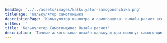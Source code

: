 ```yaml
---
headImg: '../../assets/images/kalkulyator-samogonshchika.png'
titlePage: 'Калькулятор самогонщика'
descriptionPage: 'Калькулятор винокура и самогонщика: онлайн расчет всех важных параметров'
urlSeo: ''
title: 'Калькулятор Самогонщика: Онлайн расчет'
description: 'Точные алкогольные онлайн калькуляторы помогут самогонщику рассчитать нужные параметры спирта, дистиллята и браги.'
---
```

